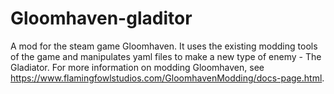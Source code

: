 # Gloomhaven-gladitor
A mod for the steam game Gloomhaven. 
It uses the existing modding tools of the game and manipulates yaml files to make a new type of enemy - The Gladiator. 
For more information on modding Gloomhaven, see https://www.flamingfowlstudios.com/GloomhavenModding/docs-page.html. 
